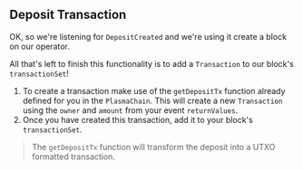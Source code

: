 ## Deposit Transaction

OK, so we're listening for `DepositCreated` and we're using it create a block on our operator. 

All that's left to finish this functionality is to add a `Transaction` to our block's `transactionSet`! 

1. To create a transaction make use of the `getDepositTx` function already defined for you in the `PlasmaChain`. This will create a new `Transaction` using the `owner` and `amount` from your event `returnValues`.
2. Once you have created this transaction, add it to your block's `transactionSet`.

> The `getDepositTx` function will transform the deposit into a UTXO formatted transaction.